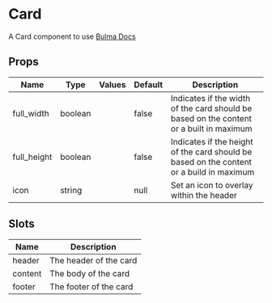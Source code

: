 # Card

A Card component to use
[Bulma Docs](https://bulma.io/documentation/components/card/)
## Props

| Name    | Type | Values | Default | Description |
| -------- | ------- | -------- | ------- | ------- |
| full_width | boolean || false | Indicates if the width of the card should be based on the content or a built in maximum|
| full_height | boolean || false | Indicates if the height of the card should be based on the content or a build in maximum|
| icon | string || null | Set an icon to overlay within the header|
## Slots

| Name    | Description |
| ------- | ------- |
| header|The header of the card|
| content|The body of the card|
| footer|The footer of the card|
